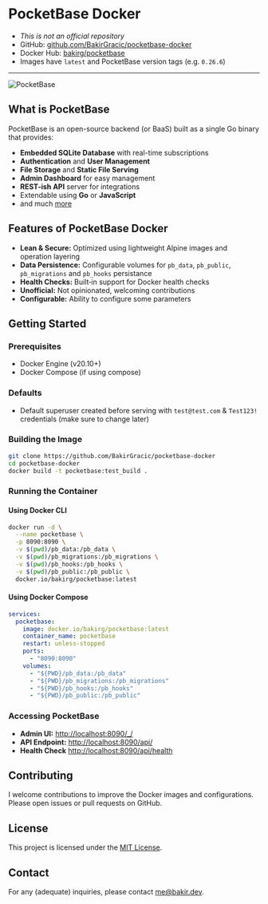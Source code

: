 # PocketBase Docker

- *This is not an official repository*
- GitHub: [github.com/BakirGracic/pocketbase-docker](https://github.com/BakirGracic/pocketbase-docker)
- Docker Hub: [bakirg/pocketbase](https://hub.docker.com/repository/docker/bakirg/pocketbase)
- Images have `latest` and PocketBase version tags (e.g. `0.26.6`)

---

![PocketBase](https://i.imgur.com/5qimnm5.png)

## What is PocketBase

PocketBase is an open-source backend (or BaaS) built as a single Go binary that provides:
- **Embedded SQLite Database** with real-time subscriptions
- **Authentication** and **User Management**
- **File Storage** and **Static File Serving**
- **Admin Dashboard** for easy management
- **REST-ish API** server for integrations
- Extendable using **Go** or **JavaScript**
- and much [more](https://pocketbase.io/)

## Features of PocketBase Docker

- **Lean & Secure:** Optimized using lightweight Alpine images and operation layering
- **Data Persistence:** Configurable volumes for `pb_data`, `pb_public`, `pb_migrations` and `pb_hooks` persistance
- **Health Checks:** Built‑in support for Docker health checks
- **Unofficial:** Not opinionated, welcoming contributions
- **Configurable:** Ability to configure some parameters

## Getting Started

### Prerequisites

- Docker Engine (v20.10+)
- Docker Compose (if using compose)

### Defaults

- Default superuser created before serving with `test@test.com` & `Test123!` credentials (make sure to change later)

### Building the Image

```bash
git clone https://github.com/BakirGracic/pocketbase-docker
cd pocketbase-docker
docker build -t pocketbase:test_build .
```

### Running the Container

#### Using Docker CLI

```bash
docker run -d \
  --name pocketbase \
  -p 8090:8090 \
  -v $(pwd)/pb_data:/pb_data \
  -v $(pwd)/pb_migrations:/pb_migrations \
  -v $(pwd)/pb_hooks:/pb_hooks \
  -v $(pwd)/pb_public:/pb_public \
  docker.io/bakirg/pocketbase:latest
```

#### Using Docker Compose

```yaml
services:
  pocketbase:
    image: docker.io/bakirg/pocketbase:latest
    container_name: pocketbase
    restart: unless-stopped
    ports:
      - "8090:8090"
    volumes:
      - "${PWD}/pb_data:/pb_data"
      - "${PWD}/pb_migrations:/pb_migrations" 
      - "${PWD}/pb_hooks:/pb_hooks" 
      - "${PWD}/pb_public:/pb_public" 
```

### Accessing PocketBase

- **Admin UI:** [http://localhost:8090/_/](http://localhost:8090/_/)
- **API Endpoint:** [http://localhost:8090/api/](http://localhost:8090/api/)
- **Health Check** [http://localhost:8090/api/health](http://localhost:8090/api/health)

## Contributing

I welcome contributions to improve the Docker images and configurations. Please open issues or pull requests on GitHub.

## License

This project is licensed under the [MIT License](LICENSE).

## Contact

For any (adequate) inquiries, please contact [me@bakir.dev](mailto:me@bakir.dev).
